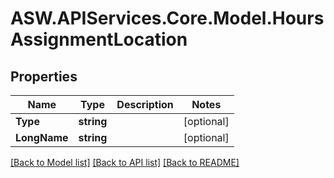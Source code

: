 
# ASW.APIServices.Core.Model.HoursAssignmentLocation

## Properties

Name | Type | Description | Notes
------------ | ------------- | ------------- | -------------
**Type** | **string** |  | [optional] 
**LongName** | **string** |  | [optional] 

[[Back to Model list]](../README.md#documentation-for-models)
[[Back to API list]](../README.md#documentation-for-api-endpoints)
[[Back to README]](../README.md)

